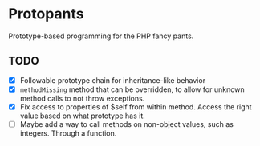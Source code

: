 # Protopants

Prototype-based programming for the PHP fancy pants.

## TODO

- [x] Followable prototype chain for inheritance-like behavior
- [x] `methodMissing` method that can be overridden, to allow for unknown
  method calls to not throw exceptions.
- [x] Fix access to properties of $self from within method. Access the right value based on what prototype has it.
- [ ] Maybe add a way to call methods on non-object values, such as integers.
  Through a function.
